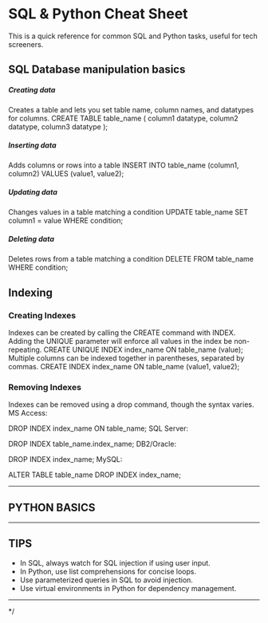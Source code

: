 # SQL & Python Cheat Sheet

This is a quick reference for common SQL and Python tasks, useful for tech screeners.

## SQL Database manipulation basics

##### Creating data
Creates a table and lets you set table name, column names, and datatypes for columns.
CREATE TABLE table_name (
  column1 datatype,
  column2 datatype,
  column3 datatype
);

##### Inserting data
Adds columns or rows into a table
INSERT INTO table_name (column1, column2) VALUES (value1, value2);

##### Updating data
Changes values in a table matching a condition
UPDATE table_name SET column1 = value WHERE condition;

##### Deleting data
Deletes rows from a table matching a condition
DELETE FROM table_name WHERE condition;

## Indexing

### Creating Indexes
Indexes can be created by calling the CREATE command with INDEX. 
Adding the UNIQUE parameter will enforce all values in the index be non-repeating.
CREATE UNIQUE INDEX index_name
ON table_name (value);
Multiple columns can be indexed together in parentheses, separated by commas.
CREATE INDEX index_name
ON table_name (value1, value2);

### Removing Indexes
Indexes can be removed using a drop command, though the syntax varies.
MS Access:

DROP INDEX index_name ON table_name;
SQL Server:

DROP INDEX table_name.index_name;
DB2/Oracle:

DROP INDEX index_name;
MySQL:

ALTER TABLE table_name
DROP INDEX index_name;

----------------------------------------
PYTHON BASICS
----------------------------------------



----------------------------------------
TIPS
----------------------------------------

- In SQL, always watch for SQL injection if using user input.
- In Python, use list comprehensions for concise loops.
- Use parameterized queries in SQL to avoid injection.
- Use virtual environments in Python for dependency management.

----------------------------------------
*/
